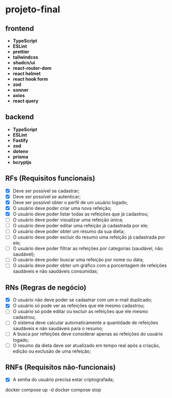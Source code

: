 # projeto-final

## frontend
- **TypeScript**
- **ESLint**
- **prettier**
- **tailwindcss**
- **shadcn/ui**
- **react-router-dom**
- **react helmet**
- **react hook form**
- **zod**
- **sonner**
- **axios**
- **react query**

## backend
- **TypeScript** 
- **ESLint**
- **Fastify**
- **zod**
- **dotenv**
- **prisma**
- **bcryptjs**

## RFs (Requisitos funcionais)
- [x] Deve ser possível se cadastrar;
- [x] Deve ser possível se autenticar;
- [x] Deve ser possível obter o perfil de um usuário logado;
- [x] O usuário deve poder criar uma nova refeição;
- [x] O usuário deve poder listar todas as refeições que já cadastrou;
- [ ] O usuário deve poder visualizar uma refeição única;
- [ ] O usuário deve poder editar uma refeição já cadastrada por ele;
- [ ] O usuário deve poder obter um resumo da sua dieta;
- [ ] O usuário deve poder excluir do resumo uma refeição já cadastrada por ele;
- [ ] O usuário deve poder filtrar as refeições por categorias (saudável, não saudável);
- [ ] O usuário deve poder buscar uma refeição por nome ou data;
- [ ] O usuário deve poder obter um gráfico com a porcentagem de refeições saudáveis e não saudáveis consumidas;

## RNs (Regras de negócio)

- [x] O usuário não deve poder se cadastrar com um e-mail duplicado;
- [x] O usuário só pode ver as refeições que ele mesmo cadastrou;
- [ ] O usuário só pode editar ou excluir as refeições que ele mesmo cadastrou;
- [ ] O sistema deve calcular automaticamente a quantidade de refeições saudáveis e não saudáveis para o resumo;
- [ ] A busca por refeições deve considerar apenas as refeições do usuário logado;
- [ ] O resumo da dieta deve ser atualizado em tempo real após a criação, edição ou exclusão de uma refeição;

## RNFs (Requisitos não-funcionais)

- [x] A senha do usuário precisa estar criptografada;


docker compose up -d
docker compose stop
